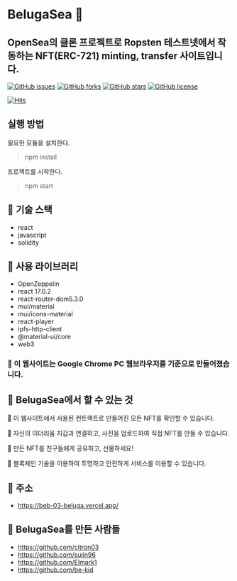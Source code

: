 # BelugaSea 🐬

## OpenSea의 클론 프로젝트로 Ropsten 테스트넷에서 작동하는 NFT(ERC-721) minting, transfer 사이트입니다.

[![GitHub issues](https://img.shields.io/github/issues/codestates/beb-03-veluga)](https://github.com/codestates/beb-03-veluga/issues)
[![GitHub forks](https://img.shields.io/github/forks/codestates/beb-03-veluga)](https://github.com/codestates/beb-03-veluga/network)
[![GitHub stars](https://img.shields.io/github/stars/codestates/beb-03-veluga)](https://github.com/codestates/beb-03-veluga/stargazers)
[![GitHub license](https://img.shields.io/github/license/codestates/beb-03-veluga)](https://github.com/codestates/beb-03-veluga)

[![Hits](https://hits.seeyoufarm.com/api/count/incr/badge.svg?url=https%3A%2F%2Fgithub.com%2Fcodestates%2Fbeb-03-veluga&count_bg=%2379C83D&title_bg=%23555555&icon=&icon_color=%23E7E7E7&title=hits&edge_flat=false)](https://hits.seeyoufarm.com)

## 실행 방법

필요한 모듈을 설치한다.

> npm install

프로젝트를 시작한다.

> npm start

## 🐋 기술 스택

- react
- javascript
- solidity

## 🐋 사용 라이브러리

- OpenZeppelin
- react 17.0.2
- react-router-dom5.3.0
- mui/material
- mui/icons-material
- react-player
- ipfs-http-client
- @material-ui/core
- web3

### 🦐 이 웹사이트는 Google Chrome PC 웹브라우저를 기준으로 만들어졌습니다.

## 🐋 BelugaSea에서 할 수 있는 것

🐳 이 웹사이트에서 사용된 컨트랙트로 만들어진 모든 NFT를 확인할 수 있습니다.

🦭 자신의 이더리움 지갑과 연결하고, 사진을 업로드하여 직접 NFT를 만들 수 있습니다.

🦈 만든 NFT를 친구들에게 공유하고, 선물하세요!

🐙 블록체인 기술을 이용하여 투명하고 안전하게 서비스를 이용할 수 있습니다.

## 🐋 주소
- https://beb-03-beluga.vercel.app/

## 🐋 BelugaSea를 만든 사람들

- https://github.com/citron03
- https://github.com/sujin96
- https://github.com/Elmark1
- https://github.com/be-kid
